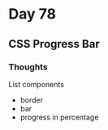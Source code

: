 # Day 78

## CSS Progress Bar

### Thoughts 
    
List components
- border
- bar
- progress in percentage